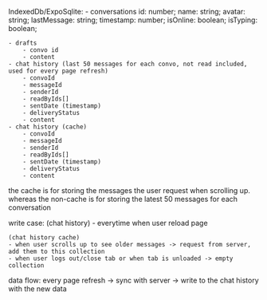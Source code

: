 IndexedDb/ExpoSqlite: 
    - conversations
        id: number;
        name: string;
        avatar: string;
        lastMessage: string;
        timestamp: number;
        isOnline: boolean;
        isTyping: boolean;

	- drafts
        - convo id
        - content
    - chat history (last 50 messages for each convo, not read included, used for every page refresh)
        - convoId
        - messageId
        - senderId
        - readByIds[]
        - sentDate (timestamp)
        - deliveryStatus
        - content
    - chat history (cache)
        - convoId
        - messageId
        - senderId
        - readByIds[]
        - sentDate (timestamp)
        - deliveryStatus
        - content

the cache is for storing the messages the user request when scrolling up.
whereas the non-cache is for storing the latest 50 messages for each conversation

write case:
    (chat history)
    - everytime when user reload page 

    
    (chat history cache)
    - when user scrolls up to see older messages -> request from server, add them to this collection
    - when user logs out/close tab or when tab is unloaded -> empty collection

data flow: every page refresh -> sync with server -> write to the chat history with the new data